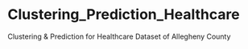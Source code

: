 # Clustering_Prediction_Healthcare
Clustering &amp; Prediction for Healthcare Dataset of Allegheny County
